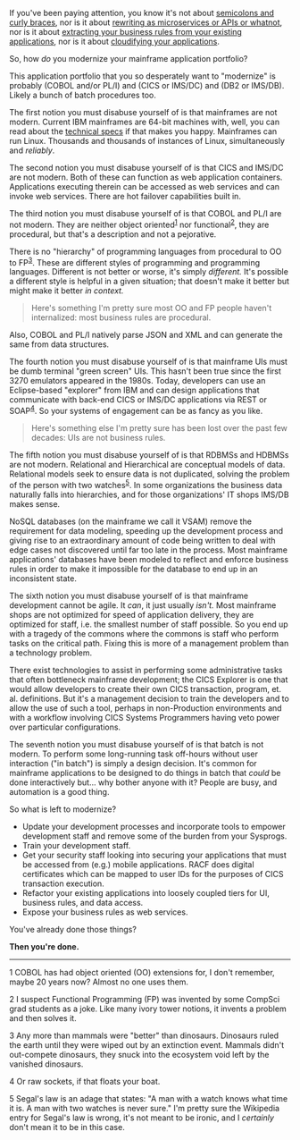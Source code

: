 If you've been paying attention, you know it's not about [semicolons and curly braces](https://github.com/cschneid-the-elder/rants/blob/master/modernization-and-its-discontents-001.md), nor is it about [rewriting as microservices or APIs or whatnot](https://github.com/cschneid-the-elder/rants/blob/master/modernization-and-its-discontents-002.md), nor is it about [extracting your business rules from your existing applications](https://github.com/cschneid-the-elder/rants/blob/master/modernization-and-its-discontents-003.md), nor is it about [cloudifying your applications](https://github.com/cschneid-the-elder/rants/blob/master/modernization-and-its-discontents-004.md).

So, how _do_ you modernize your mainframe application portfolio?

This application portfolio that you so desperately want to "modernize" is probably (COBOL and/or PL/I) and (CICS or IMS/DC) and (DB2 or IMS/DB).  Likely a bunch of batch procedures too.

The first notion you must disabuse yourself of is that mainframes are not modern.  Current IBM mainframes are 64-bit machines with, well, you can read about the [technical specs](https://www.ibm.com/it-infrastructure/z) if that makes you happy.  Mainframes can run Linux.  Thousands and thousands of instances of Linux, simultaneously and _reliably_.

The second notion you must disabuse yourself of is that CICS and IMS/DC are not modern.  Both of these can function as web application containers.  Applications executing therein can be accessed as web services and can invoke web services.  There are hot failover capabilities built in.

The third notion you must disabuse yourself of is that COBOL and PL/I are not modern.  They are neither object oriented<sup>[1](#f01)</sup> nor functional<sup>[2](#f02)</sup>, they are procedural, but that's a description and not a pejorative. 

There is no "hierarchy" of programming languages from procedural to OO to FP<sup>[3](#f03)</sup>.  These are different styles of programming and programming languages.  Different is not better or worse, it's simply _different._  It's possible a different style is helpful in a given situation; that doesn't make it better but might make it better _in context._

 > Here's something I'm pretty sure most OO and FP people haven't internalized: most business rules are procedural.

Also, COBOL and PL/I natively parse JSON and XML and can generate the same from data structures.

The fourth notion you must disabuse yourself of is that mainframe UIs must be dumb terminal "green screen" UIs.  This hasn't been true since the first 3270 emulators appeared in the 1980s.  Today, developers can use an Eclipse-based "explorer" from IBM and can design applications that communicate with back-end CICS or IMS/DC applications via REST or SOAP<sup>[4](#f04)</sup>.  So your systems of engagement can be as fancy as you like.

 > Here's something else I'm pretty sure has been lost over the past few decades: UIs are not business rules.

The fifth notion you must disabuse yourself of is that RDBMSs and HDBMSs are not modern.  Relational and Hierarchical are conceptual models of data.  Relational models seek to ensure data  is not duplicated, solving the problem of the person with two watches<sup>[5](#f05)</sup>.  In some organizations the business data naturally falls into hierarchies, and for those organizations' IT shops IMS/DB makes sense.  

NoSQL databases (on the mainframe we call it VSAM) remove the requirement for data modeling, speeding up the development process and giving rise to an extraordinary amount of code being written to deal with edge cases not discovered until far too late in the process.  Most mainframe applications' databases have been modeled to reflect and enforce business rules in order to make it impossible for the database to end up in an inconsistent state.

The sixth notion you must disabuse yourself of is that mainframe development cannot be agile.  It _can_, it just usually _isn't._  Most mainframe shops are not optimized for speed of application delivery, they are optimized for staff, i.e. the smallest number of staff possible.  So you end up with a tragedy of the commons where the commons is staff who perform tasks on the critical path.  Fixing this is more of a management problem than a technology problem.

There exist technologies to assist in performing some administrative tasks that often bottleneck mainframe development; the CICS Explorer is one that would allow developers to create their own CICS transaction, program, et. al. definitions.  But it's a management decision to train the developers and to allow the use of such a tool, perhaps in non-Production environments and with a workflow involving CICS Systems Programmers having veto power over particular configurations.

The seventh notion you must disabuse yourself of is that batch is not modern.  To perform some long-running task off-hours without user interaction ("in batch") is simply a design decision.  It's common for mainframe applications to be designed to do things in batch that _could_ be done interactively but... why bother anyone with it?  People are busy, and automation is a good thing.

So what is left to modernize?

 + Update your development processes and incorporate tools to empower development staff and remove some of the burden from your Sysprogs.
 + Train your development staff.
 + Get your security staff looking into securing your applications that must be accessed from (e.g.) mobile applications.  RACF does digital certificates which can be mapped to user IDs for the purposes of CICS transaction execution.
 + Refactor your existing applications into loosely coupled tiers for UI, business rules, and data access.
 + Expose your business rules as web services.

You've already done those things?

__Then you're done.__

____________________________
<a name="f01">1</a> COBOL has had object oriented (OO) extensions for, I don't remember, maybe 20 years now?  Almost no one uses them.

<a name="f02">2</a> I suspect Functional Programming (FP) was invented by some CompSci grad students as a joke.  Like many ivory tower notions, it invents a problem and then solves it.

<a name="f03">3</a> Any more than mammals were "better" than dinosaurs.  Dinosaurs ruled the earth until they were wiped out by an extinction event.  Mammals didn't out-compete dinosaurs, they snuck into the ecosystem void left by the vanished dinosaurs.

<a name="f04">4</a> Or raw sockets, if that floats your boat.

<a name="f05">5</a> Segal's law is an adage that states: "A man with a watch knows what time it is. A man with two watches is never sure."  I'm pretty sure the Wikipedia entry for Segal's law is wrong, it's not meant to be ironic, and I _certainly_ don't mean it to be in this case.

